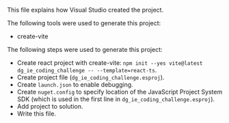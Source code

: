 This file explains how Visual Studio created the project.

The following tools were used to generate this project:
- create-vite

The following steps were used to generate this project:
- Create react project with create-vite: `npm init --yes vite@latest dg_ie_coding_challenge -- --template=react-ts`.
- Create project file (`dg_ie_coding_challenge.esproj`).
- Create `launch.json` to enable debugging.
- Create `nuget.config` to specify location of the JavaScript Project System SDK (which is used in the first line in `dg_ie_coding_challenge.esproj`).
- Add project to solution.
- Write this file.
